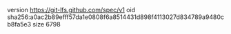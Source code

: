 version https://git-lfs.github.com/spec/v1
oid sha256:a0ac2b89efff57da1e0808f6a8514431d898f4113027d834789a9480cb8fa5e3
size 6798
